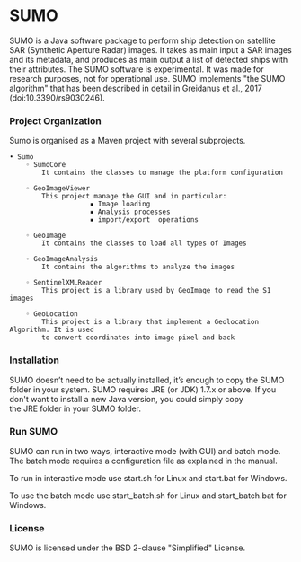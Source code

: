 # SUMO
SUMO is a Java software package to perform ship detection on satellite SAR (Synthetic Aperture Radar) images. 
It takes as main input a SAR images and its metadata, and produces as main output a list of detected ships with their attributes. 
The SUMO software is experimental. It was made for research purposes, not for operational use. 
SUMO implements "the SUMO algorithm" that has been described in detail in Greidanus et al., 2017 (doi:10.3390/rs9030246). 

### Project Organization
Sumo is organised as a Maven project with several subprojects.

    • Sumo
        ◦ SumoCore
            It contains the classes to manage the platform configuration

        ◦ GeoImageViewer
            This project manage the GUI and in particular:
                        ▪ Image loading
                        ▪ Analysis processes
                        ▪ import/export  operations

        ◦ GeoImage
            It contains the classes to load all types of Images

        ◦ GeoImageAnalysis
            It contains the algorithms to analyze the images

        ◦ SentinelXMLReader
            This project is a library used by GeoImage to read the S1 images

        ◦ GeoLocation
            This project is a library that implement a Geolocation Algorithm. It is used 
            to convert coordinates into image pixel and back

### Installation
SUMO doesn’t need to be actually installed, it’s enough to copy the SUMO folder in your system.
SUMO requires JRE (or JDK) 1.7.x or above. If you don't want to install a new Java version, you could simply copy  
the JRE folder in your SUMO folder.

### Run SUMO
SUMO can run in two ways, interactive mode  (with GUI) and batch mode. The batch mode requires a configuration file 
as explained in the manual.

To run in interactive mode use start.sh for Linux and start.bat for Windows.
    
To use the batch mode use start_batch.sh for Linux and start_batch.bat for Windows.

### License
SUMO is licensed under the BSD 2-clause "Simplified" License.
